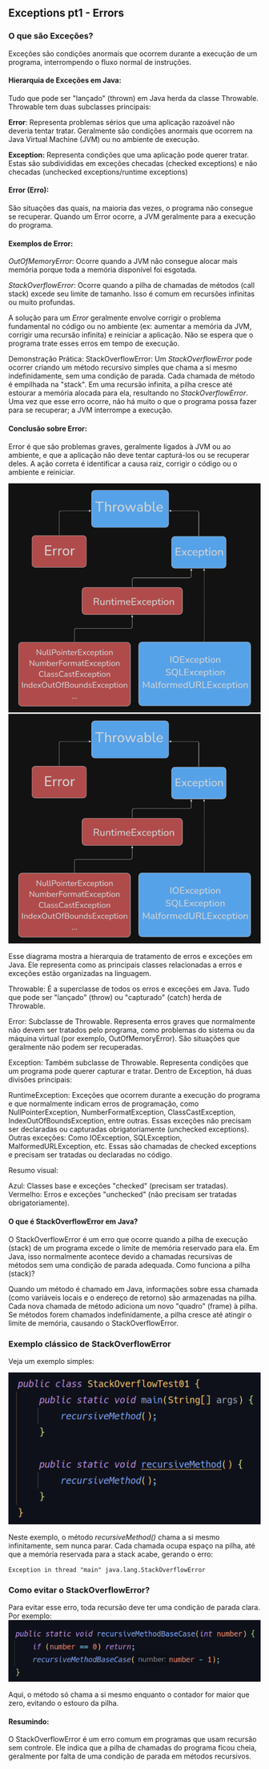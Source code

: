 ## Exceptions pt1 - Errors 



### O que são Exceções?
Exceções são condições anormais que ocorrem durante a execução de um programa, interrompendo o fluxo normal de instruções.

#### Hierarquia de Exceções em Java:
Tudo que pode ser "lançado" (thrown) em Java herda da classe Throwable.
Throwable tem duas subclasses principais:

**Error**: Representa problemas sérios que uma aplicação razoável não deveria tentar tratar. Geralmente são condições anormais que ocorrem na Java Virtual Machine (JVM) ou no ambiente de execução.

**Exception:** Representa condições que uma aplicação pode querer tratar. Estas são subdivididas em exceções checadas (checked exceptions) e não checadas (unchecked exceptions/runtime exceptions)

#### Error (Erro):
São situações das quais, na maioria das vezes, o programa não consegue se recuperar.
Quando um Error ocorre, a JVM geralmente para a execução do programa.

#### Exemplos de Error:
_OutOfMemoryError_: Ocorre quando a JVM não consegue alocar mais memória porque toda a memória disponível foi esgotada.

_StackOverflowError_: Ocorre quando a pilha de chamadas de métodos (call stack) excede seu limite de tamanho. Isso é comum em recursões infinitas ou muito profundas.

A solução para um _Error_ geralmente envolve corrigir o problema fundamental no código ou no ambiente (ex: aumentar a memória da JVM, corrigir uma recursão infinita) e reiniciar a aplicação. Não se espera que o programa trate esses erros em tempo de execução.

Demonstração Prática: StackOverflowError:
Um _StackOverflowError_ pode ocorrer criando um método recursivo simples que chama a si mesmo indefinidamente, sem uma condição de parada. Cada chamada de método é empilhada na "stack". Em uma recursão infinita, a pilha cresce até estourar a memória alocada para ela, resultando no _StackOverflowError_.
Uma vez que esse erro ocorre, não há muito o que o programa possa fazer para se recuperar; a JVM interrompe a execução.

#### Conclusão sobre Error:
Error é que são problemas graves, geralmente ligados à JVM ou ao ambiente, e que a aplicação não deve tentar capturá-los ou se recuperar deles. A ação correta é identificar a causa raiz, corrigir o código ou o ambiente e reiniciar.

![img_2.png](img_2.png)![img_2.png](img_2.png)

Esse diagrama mostra a hierarquia de tratamento de erros e exceções em Java. Ele representa como as principais classes
relacionadas a erros e exceções estão organizadas na linguagem.

Throwable: É a superclasse de todos os erros e exceções em Java. Tudo que pode ser "lançado" (throw) ou "capturado" 
(catch) herda de Throwable.

Error: Subclasse de Throwable. Representa erros graves que normalmente não devem ser tratados pelo programa, como 
problemas do sistema ou da máquina virtual (por exemplo, OutOfMemoryError). São situações que geralmente não podem 
ser recuperadas.

Exception: Também subclasse de Throwable. Representa condições que um programa pode querer capturar e tratar.
Dentro de Exception, há duas divisões principais:

RuntimeException: Exceções que ocorrem durante a execução do programa e que normalmente indicam erros de 
programação, como NullPointerException, NumberFormatException, ClassCastException, IndexOutOfBoundsException, 
entre outras. Essas exceções não precisam ser declaradas ou capturadas obrigatoriamente (unchecked exceptions).
Outras exceções: Como IOException, SQLException, MalformedURLException, etc. Essas são chamadas de checked exceptions
e precisam ser tratadas ou declaradas no código.

Resumo visual:

Azul: Classes base e exceções "checked" (precisam ser tratadas).
Vermelho: Erros e exceções "unchecked" (não precisam ser tratadas obrigatoriamente).

#### O que é StackOverflowError em Java?

O StackOverflowError é um erro que ocorre quando a pilha de execução (stack) 
de um programa excede o limite de memória reservado para ela. Em Java, isso 
normalmente acontece devido a chamadas recursivas de métodos sem uma condição 
de parada adequada.
Como funciona a pilha (stack)?

Quando um método é chamado em Java, informações sobre essa chamada 
(como variáveis locais e o endereço de retorno) são armazenadas na pilha. 
Cada nova chamada de método adiciona um novo "quadro" (frame) à pilha. 
Se métodos forem chamados indefinidamente, a pilha cresce até atingir o 
limite de memória, causando o StackOverflowError.

### Exemplo clássico de StackOverflowError

Veja um exemplo simples:

![img.png](img.png)

Neste exemplo, o método _recursiveMethod()_ chama a si mesmo infinitamente, sem nunca parar. 
Cada chamada ocupa espaço na pilha, até que a memória reservada para a stack acabe, gerando o erro:

```
Exception in thread "main" java.lang.StackOverflowError
```
### Como evitar o StackOverflowError?

Para evitar esse erro, toda recursão deve ter uma condição de parada clara. Por exemplo:
![img_1.png](img_1.png)

Aqui, o método só chama a si mesmo enquanto o contador for maior que zero, 
evitando o estouro da pilha.

#### Resumindo:

O StackOverflowError é um erro comum em programas que usam recursão sem controle. 
Ele indica que a pilha de chamadas do programa ficou cheia, geralmente por falta 
de uma condição de parada em métodos recursivos.
